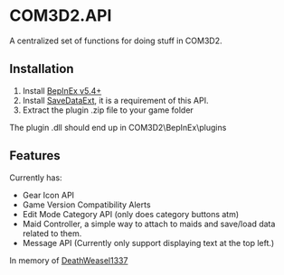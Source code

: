 # COM3D2.API
A centralized set of functions for doing stuff in COM3D2.

## Installation
1. Install [BepInEx v5.4+](https://github.com/BepInEx/BepInEx/releases)
2. Install [SaveDataExt](https://github.com/krypto5863/COM3D2.SaveDataExt), it is a requirement of this API.
3. Extract the plugin .zip file to your game folder

The plugin .dll should end up in COM3D2\BepInEx\plugins

## Features
Currently has:
- Gear Icon API
- Game Version Compatibility Alerts
- Edit Mode Category API (only does category buttons atm)
- Maid Controller, a simple way to attach to maids and save/load data related to them.
- Message API (Currently only support displaying text at the top left.)

In memory of [DeathWeasel1337](https://github.com/DeathWeasel1337/COM3D2_Plugins)
